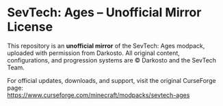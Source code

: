# SevTech: Ages – Unofficial Mirror License

This repository is an **unofficial mirror** of the SevTech: Ages modpack, uploaded with permission from Darkosto. All original content, configurations, and progression systems are © Darkosto and the SevTech Team.

For official updates, downloads, and support, visit the original CurseForge page:  
https://www.curseforge.com/minecraft/modpacks/sevtech-ages
